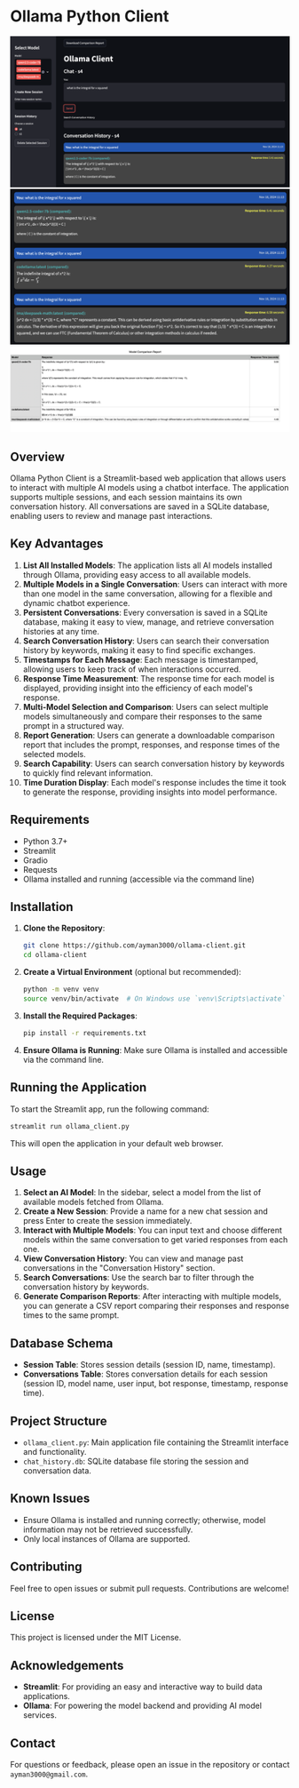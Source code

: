 
# Ollama Python Client
![Alt Text](ollama-client-multiselection.png)
![Alt Text](ollama-client-history.png)
![Alt Text](model-comparison-report.png)

## Overview
Ollama Python Client is a Streamlit-based web application that allows users to interact with multiple AI models using a chatbot interface. The application supports multiple sessions, and each session maintains its own conversation history. All conversations are saved in a SQLite database, enabling users to review and manage past interactions.

## Key Advantages
1. **List All Installed Models**: The application lists all AI models installed through Ollama, providing easy access to all available models.
2. **Multiple Models in a Single Conversation**: Users can interact with more than one model in the same conversation, allowing for a flexible and dynamic chatbot experience.
3. **Persistent Conversations**: Every conversation is saved in a SQLite database, making it easy to view, manage, and retrieve conversation histories at any time.
4. **Search Conversation History**: Users can search their conversation history by keywords, making it easy to find specific exchanges.
5. **Timestamps for Each Message**: Each message is timestamped, allowing users to keep track of when interactions occurred.
6. **Response Time Measurement**: The response time for each model is displayed, providing insight into the efficiency of each model's response.
7. **Multi-Model Selection and Comparison**: Users can select multiple models simultaneously and compare their responses to the same prompt in a structured way.
8. **Report Generation**: Users can generate a downloadable comparison report that includes the prompt, responses, and response times of the selected models.
9. **Search Capability**: Users can search conversation history by keywords to quickly find relevant information.
10. **Time Duration Display**: Each model's response includes the time it took to generate the response, providing insights into model performance.

## Requirements
- Python 3.7+
- Streamlit
- Gradio
- Requests
- Ollama installed and running (accessible via the command line)

## Installation

1. **Clone the Repository**:
    ```bash
    git clone https://github.com/ayman3000/ollama-client.git
    cd ollama-client
    ```

2. **Create a Virtual Environment** (optional but recommended):
    ```bash
    python -m venv venv
    source venv/bin/activate  # On Windows use `venv\Scripts\activate`
    ```

3. **Install the Required Packages**:
    ```bash
    pip install -r requirements.txt
    ```

4. **Ensure Ollama is Running**:
    Make sure Ollama is installed and accessible via the command line.

## Running the Application
To start the Streamlit app, run the following command:
```bash
streamlit run ollama_client.py
```
This will open the application in your default web browser.

## Usage

1. **Select an AI Model**: In the sidebar, select a model from the list of available models fetched from Ollama.
2. **Create a New Session**: Provide a name for a new chat session and press Enter to create the session immediately.
3. **Interact with Multiple Models**: You can input text and choose different models within the same conversation to get varied responses from each one.
4. **View Conversation History**: You can view and manage past conversations in the "Conversation History" section.
5. **Search Conversations**: Use the search bar to filter through the conversation history by keywords.
6. **Generate Comparison Reports**: After interacting with multiple models, you can generate a CSV report comparing their responses and response times to the same prompt.

## Database Schema
- **Session Table**: Stores session details (session ID, name, timestamp).
- **Conversations Table**: Stores conversation details for each session (session ID, model name, user input, bot response, timestamp, response time).

## Project Structure
- `ollama_client.py`: Main application file containing the Streamlit interface and functionality.
- `chat_history.db`: SQLite database file storing the session and conversation data.

## Known Issues
- Ensure Ollama is installed and running correctly; otherwise, model information may not be retrieved successfully.
- Only local instances of Ollama are supported.

## Contributing
Feel free to open issues or submit pull requests. Contributions are welcome!

## License
This project is licensed under the MIT License.

## Acknowledgements
- **Streamlit**: For providing an easy and interactive way to build data applications.
- **Ollama**: For powering the model backend and providing AI model services.

## Contact
For questions or feedback, please open an issue in the repository or contact `ayman3000@gmail.com`.

